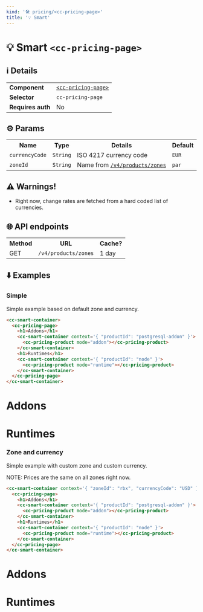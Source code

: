 ```yaml
---
kind: '🛠 pricing/<cc-pricing-page>'
title: '💡 Smart'
---
```

# 💡 Smart `<cc-pricing-page>`

## ℹ️ Details

<table>
  <tr><td><strong>Component    </strong> <td><a href="https://www.clever-cloud.com/doc/clever-components/?path=/docs/%F0%9F%9B%A0-pricing-cc-pricing-page--default-story"><code>&lt;cc-pricing-page></code></a>
  <tr><td><strong>Selector     </strong> <td><code>cc-pricing-page</code>
  <tr><td><strong>Requires auth</strong> <td>No
</table>

## ⚙️ Params

<table>
  <tr><th>Name                       <th>Type                  <th>Details                                                                                                                <th>Default
  <tr><td><code>currencyCode</code>  <td><code>String</code>   <td>ISO 4217 currency code                                                                                                 <td><code>EUR</code>
  <tr><td><code>zoneId</code>        <td><code>String</code>   <td>Name from <a href="https://api.clever-cloud.com/v4/products/zones"><code>/v4/products/zones</code></a>                 <td><code>par</code>
</table>

## ⚠️ Warnings!

* Right now, change rates are fetched from a hard coded list of currencies.

## 🌐 API endpoints

<table>
  <tr><th>Method <th>URL                                           <th>Cache?
  <tr><td>GET    <td><code>/v4/products/zones</code> <td>1 day
</table>

## ⬇️️ Examples

### Simple

Simple example based on default zone and currency.

```html
<cc-smart-container>
  <cc-pricing-page>
    <h1>Addons</h1>
    <cc-smart-container context='{ "productId": "postgresql-addon" }'>
      <cc-pricing-product mode="addon"></cc-pricing-product>
    </cc-smart-container>
    <h1>Runtimes</h1>
    <cc-smart-container context='{ "productId": "node" }'>
      <cc-pricing-product mode="runtime"></cc-pricing-product>
    </cc-smart-container>
  </cc-pricing-page>
</cc-smart-container>
```

<cc-smart-container>
  <cc-pricing-page>
    <h1>Addons</h1>
    <cc-smart-container context='{ "productId": "postgresql-addon" }'>
      <cc-pricing-product mode="addon"></cc-pricing-product>
    </cc-smart-container>
    <h1>Runtimes</h1>
    <cc-smart-container context='{ "productId": "node" }'>
      <cc-pricing-product mode="runtime"></cc-pricing-product>
    </cc-smart-container>
  </cc-pricing-page>
</cc-smart-container>

### Zone and currency

Simple example with custom zone and custom currency.

NOTE: Prices are the same on all zones right now.

```html
<cc-smart-container context='{ "zoneId": "rbx", "currencyCode": "USD" }'>
  <cc-pricing-page>
    <h1>Addons</h1>
    <cc-smart-container context='{ "productId": "postgresql-addon" }'>
      <cc-pricing-product mode="addon"></cc-pricing-product>
    </cc-smart-container>
    <h1>Runtimes</h1>
    <cc-smart-container context='{ "productId": "node" }'>
      <cc-pricing-product mode="runtime"></cc-pricing-product>
    </cc-smart-container>
  </cc-pricing-page>
</cc-smart-container>
```

<cc-smart-container context='{ "zoneId": "rbx", "currencyCode": "USD" }'>
  <cc-pricing-page>
    <h1>Addons</h1>
    <cc-smart-container context='{ "productId": "postgresql-addon" }'>
      <cc-pricing-product mode="addon"></cc-pricing-product>
    </cc-smart-container>
    <h1>Runtimes</h1>
    <cc-smart-container context='{ "productId": "node" }'>
      <cc-pricing-product mode="runtime"></cc-pricing-product>
    </cc-smart-container>
  </cc-pricing-page>
</cc-smart-container>
